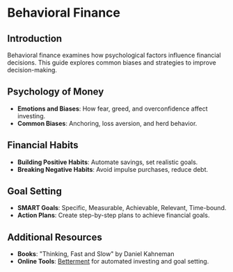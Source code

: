# Behavioral Finance

## Introduction
Behavioral finance examines how psychological factors influence financial decisions. This guide explores common biases and strategies to improve decision-making.

## Psychology of Money
- **Emotions and Biases**: How fear, greed, and overconfidence affect investing.
- **Common Biases**: Anchoring, loss aversion, and herd behavior.

## Financial Habits
- **Building Positive Habits**: Automate savings, set realistic goals.
- **Breaking Negative Habits**: Avoid impulse purchases, reduce debt.

## Goal Setting
- **SMART Goals**: Specific, Measurable, Achievable, Relevant, Time-bound.
- **Action Plans**: Create step-by-step plans to achieve financial goals.

## Additional Resources
- **Books**: "Thinking, Fast and Slow" by Daniel Kahneman
- **Online Tools**: [Betterment](https://www.betterment.com/) for automated investing and goal setting. 